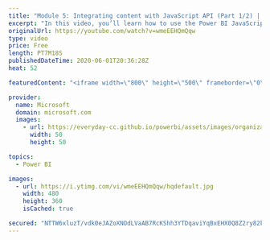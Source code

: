 ```yaml
---
title: "Module 5: Integrating content with JavaScript API (Part 1/2) | Power BI Developer in a Day"
excerpt: "In this video, you’ll learn how to use the Power BI JavaScript API to enhance the application experience. This is video 14 of 20.    The Power BI Developer in a Day online course empowers you as an app developer with the technical knowledge required to embed Power BI content. We recommend you watch the"
originalUrl: https://youtube.com/watch?v=wmeEEHQmQqw
type: video
price: Free
length: PT7M18S
publishedDateTime: 2020-06-01T20:36:28Z
heat: 52

featuredContent: "<iframe width=\"800\" height=\"500\" frameborder=\"0\" src=\"https://www.youtube.com/embed/wmeEEHQmQqw\" allow=\"accelerometer; autoplay; encrypted-media; gyroscope; picture-in-picture\" allowfullscreen></iframe>"

provider:
  name: Microsoft
  domain: microsoft.com
  images:
    - url: https://everyday-cc.github.io/powerbi/assets/images/organizations/microsoft.com-50x50.jpg
      width: 50
      height: 50

topics:
  - Power BI

images:
  - url: https://i.ytimg.com/vi/wmeEEHQmQqw/hqdefault.jpg
    width: 480
    height: 360
    isCached: true

secured: "NTTW6xluzT/vdk0eJAZoXNOdLVaAB7RcKShh3YTDqaviYqBxEHX0Q8Z2ry82kewbgs6g/YaFnTfN4ICWIp8/TXh1l00M6ULx3lAXsPK33YU8B+Yny3RhB1mFuU1teeT//Psb6ui+CXZ3B2z9Dx79lDNQVB2o39tW1Up1gTSWAf0bqzA1wpqzMNpRy6E7ubgjD1Xgtjn0QrpO/hZdU+AWgFfIoXDzRmLwDYItoHAwASnQ73hypEXXFZBZJf2kwnbymSMj6ZWI1TL43HzoJnqZY0MYHo45zFQhiZxECrCfN3nrkxeTf5hj2PBwrhMygBEhNaEiN2exY4DZQJILC++MNY24sea9iUgYkyuIMb1usJOfxLCUXKDnwitXxblkfdV1CBzfzFvKFVNfppUxW0DdZtsjfEvpSvPATvPYu6p6oag=;2cq5DbrR9hd6aDN5PGPT/Q=="
---
```


